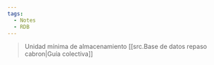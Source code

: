 ```yaml
---
tags:
  - Notes
  - RDB
---
```

>Unidad mínima de almacenamiento
>[[src.Base de datos repaso cabron|Guía colectiva]]

